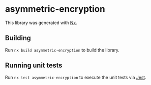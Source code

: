 # asymmetric-encryption

This library was generated with [Nx](https://nx.dev).

## Building

Run `nx build asymmetric-encryption` to build the library.

## Running unit tests

Run `nx test asymmetric-encryption` to execute the unit tests via [Jest](https://jestjs.io).
